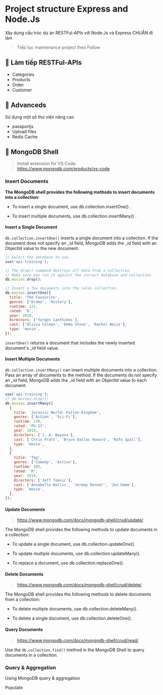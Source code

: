 # Project structure Express and Node.Js

Xây dựng cấu trúc dự án RESTFul-APIs với Node.Js và Express CHUẨN đi làm

> Tiếp tục maintenance project theo Follow

## 💛 Làm tiếp RESTFul-APIs

- Categories
- Products
- Order
- Customer

## 💛 Advanceds

Sử dụng một số thư viện nâng cao

- passportjs
- Upload files
- Redis Cache

## 💛 MongoDB Shell

> Install extension for VS Code: https://www.mongodb.com/products/vs-code

### Insert Documents

**The MongoDB shell provides the following methods to insert documents into a collection:**

- To insert a single document, use db.collection.insertOne() .

- To insert multiple documents, use db.collection.insertMany() .

#### Insert a Single Document

`db.collection.insertOne()` inserts a single document into a collection. If the document does not specify an \_id field, MongoDB adds the \_id field with an ObjectId value to the new document.

```js
// Select the database to use.
use('api-training');

// The drop() command destroys all data from a collection.
// Make sure you run it against the correct database and collection.
db.movies.drop();

// Insert a few documents into the sales collection.
db.movies.insertOne({
  title: 'The Favourite',
  genres: ['Drama', 'History'],
  runtime: 121,
  rated: 'R',
  year: 2018,
  directors: ['Yorgos Lanthimos'],
  cast: ['Olivia Colman', 'Emma Stone', 'Rachel Weisz'],
  type: 'movie',
});
```

`insertOne()` returns a document that includes the newly inserted document's \_id field value.

#### Insert Multiple Documents

`db.collection.insertMany()` can insert multiple documents into a collection. Pass an array of documents to the method. If the documents do not specify an \_id field, MongoDB adds the \_id field with an ObjectId value to each document.

```js
use('api-training');
// db.movies.drop();
db.movies.insertMany([
  {
    title: 'Jurassic World: Fallen Kingdom',
    genres: ['Action', 'Sci-Fi'],
    runtime: 130,
    rated: 'PG-13',
    year: 2018,
    directors: ['J. A. Bayona'],
    cast: ['Chris Pratt', 'Bryce Dallas Howard', 'Rafe Spall'],
    type: 'movie',
  },
  {
    title: 'Tag',
    genres: ['Comedy', 'Action'],
    runtime: 105,
    rated: 'R',
    year: 2018,
    directors: ['Jeff Tomsic'],
    cast: ['Annabelle Wallis', 'Jeremy Renner', 'Jon Hamm'],
    type: 'movie',
  },
]);
```

#### Update Documents

> https://www.mongodb.com/docs/mongodb-shell/crud/update/

The MongoDB shell provides the following methods to update documents in a collection:

- To update a single document, use db.collection.updateOne().

- To update multiple documents, use db.collection.updateMany().

- To replace a document, use db.collection.replaceOne().

#### Delete Documents

> https://www.mongodb.com/docs/mongodb-shell/crud/delete/

The MongoDB shell provides the following methods to delete documents from a collection:

- To delete multiple documents, use db.collection.deleteMany().

- To delete a single document, use db.collection.deleteOne().

#### Query Documents

> https://www.mongodb.com/docs/mongodb-shell/crud/read/

Use the `db.collection.find()` method in the MongoDB Shell to query documents in a collection.

### Query & Aggregation

Using MongoDB query & aggregation

Populate
